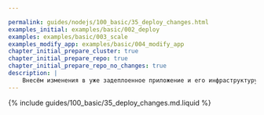 ```yaml
---

permalink: guides/nodejs/100_basic/35_deploy_changes.html
examples_initial: examples/basic/002_deploy
examples: examples/basic/003_scale
examples_modify_app: examples/basic/004_modify_app
chapter_initial_prepare_cluster: true
chapter_initial_prepare_repo: true
chapter_initial_prepare_repo_no_changes: true
description: |
    Внесём изменения в уже задеплоенное приложение и его инфраструктуру. Продемонстрируем, как работает подход infrastructure-as-code (IaC).
---
```


{% include guides/100_basic/35_deploy_changes.md.liquid %}
